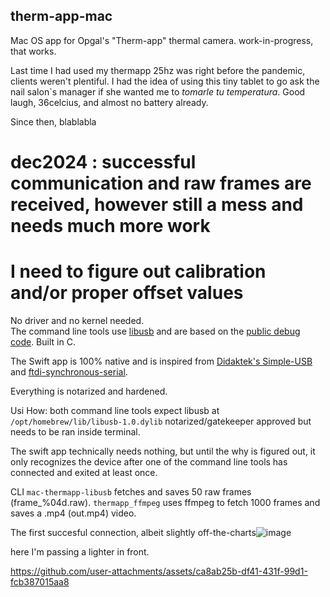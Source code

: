 ## therm-app-mac
Mac OS app for Opgal's "Therm-app" thermal camera. work-in-progress, that works.

Last time I had used my thermapp 25hz was right before the pandemic, clients weren't plentiful.  I had the idea of using this tiny tablet to go ask the nail salon`s manager if she wanted me to _tomarle tu temperatura_.  Good laugh, 36celcius, and almost no battery already.

Since then, blablabla



# dec2024 : successful communication and raw frames are received, however still a mess and **needs much more work**
# I need to figure out calibration and/or proper offset values
No driver and no kernel needed.  
The command line tools use [libusb](https://libusb.info/) and are based on the [public debug code](https://github.com/Pidbip/ThermAppCam). Built in C.

The Swift app is 100% native and is inspired from [Didaktek's Simple-USB](https://github.com/didactek/deft-simple-usb) and [ftdi-synchronous-serial](https://github.com/didactek/ftdi-synchronous-serial).  

Everything is notarized and hardened.


Usi
How:
both command line tools expect libusb at `/opt/homebrew/lib/libusb-1.0.dylib` 
notarized/gatekeeper approved but needs to be ran inside terminal.  

The swift app technically needs nothing, but until the why is figured out, it only recognizes the device after one of the command line tools has connected and exited at least once.


CLI 
`mac-thermapp-libusb` fetches and saves 50 raw frames (frame_%04d.raw).
`thermapp_ffmpeg` uses ffmpeg to fetch 1000 frames and saves a .mp4 (out.mp4) video.



The first succesful connection, albeit slightly off-the-charts![image](https://github.com/user-attachments/assets/14af3cde-cebc-459e-8cac-d0cc6eced568)


here I'm passing a lighter in front.

https://github.com/user-attachments/assets/ca8ab25b-df41-431f-99d1-fcb387015aa8

